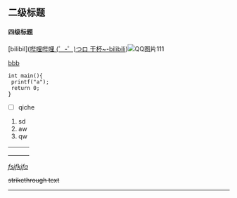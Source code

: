 ## 二级标题

#### 四级标题

[bilibil]([哔哩哔哩 (゜-゜)つロ 干杯~-bilibili](https://www.bilibili.com/))![QQ图片111](G:\个人文件夹\Desktop\QQ图片111.jpg)


[bbb](https://github.com/lynnc-Bao/zuoye/blob/main/bbb.md)


```
int main(){
 printf("a");
 return 0;
}
```

- [ ] qiche

1. sd
2. aw
3. qw

|      |      |      |
| ---- | ---- | ---- |
|      |      |      |
|      |      |      |
|      |      |      |

<u>*fsjfkjfa*</u>

~~strikethrough text~~

------

